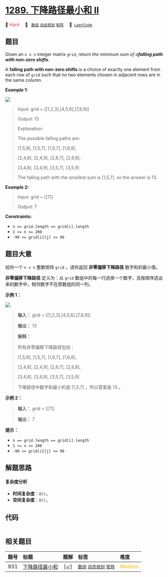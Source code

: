 # [1289. 下降路径最小和  II](https://leetcode.com/problems/minimum-falling-path-sum-ii)

🔴 <font color=#ff334b>Hard</font>&emsp; 🔖&ensp; [`数组`](/tag/array.md) [`动态规划`](/tag/dynamic-programming.md) [`矩阵`](/tag/matrix.md)&emsp; 🔗&ensp;[`LeetCode`](https://leetcode.com/problems/minimum-falling-path-sum-ii)

## 题目

Given an `n x n` integer matrix `grid`, return _the minimum sum of a**falling
path with non-zero shifts**_.

A **falling path with non-zero shifts** is a choice of exactly one element
from each row of `grid` such that no two elements chosen in adjacent rows are
in the same column.



**Example 1:**

![](https://assets.leetcode.com/uploads/2021/08/10/falling-grid.jpg)

> Input: grid = [[1,2,3],[4,5,6],[7,8,9]]
> 
> Output: 13
> 
> Explanation: 
> 
> The possible falling paths are:
> 
> [1,5,9], [1,5,7], [1,6,7], [1,6,8],
> 
> [2,4,8], [2,4,9], [2,6,7], [2,6,8],
> 
> [3,4,8], [3,4,9], [3,5,7], [3,5,9]
> 
> The falling path with the smallest sum is [1,5,7], so the answer is 13.

**Example 2:**

> Input: grid = [[7]]
> 
> Output: 7

**Constraints:**

  * `n == grid.length == grid[i].length`
  * `1 <= n <= 200`
  * `-99 <= grid[i][j] <= 99`


## 题目大意

给你一个 `n x n` 整数矩阵 `grid` ，请你返回 **非零偏移下降路径** 数字和的最小值。

**非零偏移下降路径** 定义为：从 `grid` 数组中的每一行选择一个数字，且按顺序选出来的数字中，相邻数字不在原数组的同一列。



**示例 1：**

![](https://assets.leetcode.com/uploads/2021/08/10/falling-grid.jpg)

> 
> 
> 
> 
> 
> **输入：** grid = [[1,2,3],[4,5,6],[7,8,9]]
> 
> **输出：** 13
> 
> **解释：**
> 
> 所有非零偏移下降路径包括：
> 
> [1,5,9], [1,5,7], [1,6,7], [1,6,8],
> 
> [2,4,8], [2,4,9], [2,6,7], [2,6,8],
> 
> [3,4,8], [3,4,9], [3,5,7], [3,5,9]
> 
> 下降路径中数字和最小的是 [1,5,7] ，所以答案是 13 。
> 
> 

**示例 2：**

> 
> 
> 
> 
> 
> **输入：** grid = [[7]]
> 
> **输出：** 7
> 
> 



**提示：**

  * `n == grid.length == grid[i].length`
  * `1 <= n <= 200`
  * `-99 <= grid[i][j] <= 99`


## 解题思路

#### 复杂度分析

- **时间复杂度**：`O()`，
- **空间复杂度**：`O()`，

## 代码

```javascript

```

## 相关题目

<!-- prettier-ignore -->
| 题号 | 标题 | 题解 | 标签 | 难度 |
| :------: | :------ | :------: | :------ | :------ |
| 931 | [下降路径最小和](https://leetcode.com/problems/minimum-falling-path-sum) | [[✓]](/problem/0931.md) |  [`数组`](/tag/array.md) [`动态规划`](/tag/dynamic-programming.md) [`矩阵`](/tag/matrix.md) | <font color=#ffb800>Medium</font> |
